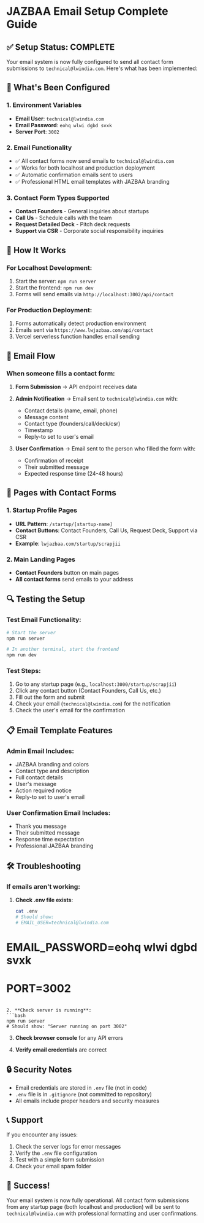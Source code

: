 # JAZBAA Email Setup Complete Guide

## ✅ Setup Status: COMPLETE

Your email system is now fully configured to send all contact form submissions to `technical@lwindia.com`. Here's what has been implemented:

## 🔧 What's Been Configured

### 1. Environment Variables
- **Email User**: `technical@lwindia.com`
- **Email Password**: `eohq wlwi dgbd svxk`
- **Server Port**: `3002`

### 2. Email Functionality
- ✅ All contact forms now send emails to `technical@lwindia.com`
- ✅ Works for both localhost and production deployment
- ✅ Automatic confirmation emails sent to users
- ✅ Professional HTML email templates with JAZBAA branding

### 3. Contact Form Types Supported
- **Contact Founders** - General inquiries about startups
- **Call Us** - Schedule calls with the team
- **Request Detailed Deck** - Pitch deck requests
- **Support via CSR** - Corporate social responsibility inquiries

## 🚀 How It Works

### For Localhost Development:
1. Start the server: `npm run server`
2. Start the frontend: `npm run dev`
3. Forms will send emails via `http://localhost:3002/api/contact`

### For Production Deployment:
1. Forms automatically detect production environment
2. Emails sent via `https://www.lwjazbaa.com/api/contact`
3. Vercel serverless function handles email sending

## 📧 Email Flow

### When someone fills a contact form:

1. **Form Submission** → API endpoint receives data
2. **Admin Notification** → Email sent to `technical@lwindia.com` with:
   - Contact details (name, email, phone)
   - Message content
   - Contact type (founders/call/deck/csr)
   - Timestamp
   - Reply-to set to user's email

3. **User Confirmation** → Email sent to the person who filled the form with:
   - Confirmation of receipt
   - Their submitted message
   - Expected response time (24-48 hours)

## 🎯 Pages with Contact Forms

### 1. Startup Profile Pages
- **URL Pattern**: `/startup/[startup-name]`
- **Contact Buttons**: Contact Founders, Call Us, Request Deck, Support via CSR
- **Example**: `lwjazbaa.com/startup/scrapjii`

### 2. Main Landing Pages
- **Contact Founders** button on main pages
- **All contact forms** send emails to your address

## 🔍 Testing the Setup

### Test Email Functionality:
```bash
# Start the server
npm run server

# In another terminal, start the frontend
npm run dev
```

### Test Steps:
1. Go to any startup page (e.g., `localhost:3000/startup/scrapjii`)
2. Click any contact button (Contact Founders, Call Us, etc.)
3. Fill out the form and submit
4. Check your email (`technical@lwindia.com`) for the notification
5. Check the user's email for the confirmation

## 📋 Email Template Features

### Admin Email Includes:
- JAZBAA branding and colors
- Contact type and description
- Full contact details
- User's message
- Action required notice
- Reply-to set to user's email

### User Confirmation Email Includes:
- Thank you message
- Their submitted message
- Response time expectation
- Professional JAZBAA branding

## 🛠️ Troubleshooting

### If emails aren't working:

1. **Check .env file exists**:
   ```bash
   cat .env
   # Should show:
   # EMAIL_USER=technical@lwindia.com
# EMAIL_PASSWORD=eohq wlwi dgbd svxk
# PORT=3002
   ```

2. **Check server is running**:
   ```bash
   npm run server
   # Should show: "Server running on port 3002"
   ```

3. **Check browser console** for any API errors

4. **Verify email credentials** are correct

## 🔒 Security Notes

- Email credentials are stored in `.env` file (not in code)
- `.env` file is in `.gitignore` (not committed to repository)
- All emails include proper headers and security measures

## 📞 Support

If you encounter any issues:
1. Check the server logs for error messages
2. Verify the `.env` file configuration
3. Test with a simple form submission
4. Check your email spam folder

## 🎉 Success!

Your email system is now fully operational. All contact form submissions from any startup page (both localhost and production) will be sent to `technical@lwindia.com` with professional formatting and user confirmations. 